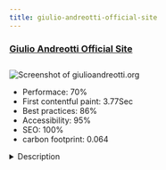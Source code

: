 ```yaml
---
title: giulio-andreotti-official-site
---
```


<div style="height: 3rem">
  <a href="https://giulioandreotti.org"><h3>Giulio Andreotti Official Site</h3></a>
</div>
<img loading="lazy" src="/images/thumbs/giulioandreotti.org.jpg" alt="Screenshot of giulioandreotti.org" />
<ul>
  <li>Performace: 70%</li>
  <li>
    First contentful paint:
    3.77Sec
  </li>
  <li>Best practices: 86%</li>
  <li>Accessibility: 95%</li>
  <li>SEO: 100%</li>
  <li>carbon footprint: 0.064</li>
</ul>
<details>
  <summary>Description</summary>
  <p>This is the Official Site of Giulio Andreotti, one of the most important 20th century Italian politicians, well known all over the World. Here you can find the only one complete history of his own life and political events, including searchable photos database and scanned original documents. The website is updated periodically with new contents.The site has been built using Joomla and a very minimal additional components number. The main goal has been to make it very easy to navigate, mainly for the photos database. To reach the best result, the site has been built using a well known CCK (FlexiContent) and only a couple of other plugins. In that way, it has been relatively simple to obtain a very powerfull search function: the FlexiContent search indexing allows visitors to look for specific names or keywords and find all related content and photos with no errors. More, the site is fully HTML5 compliant.</p>
</details>

